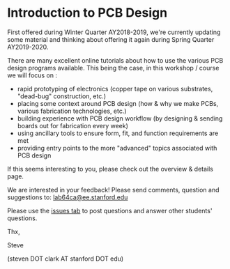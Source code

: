 # Introduction to PCB Design
First offered during Winter Quarter AY2018-2019, we're currently updating some material and thinking about offering it again during Spring Quarter AY2019-2020.

There are many excellent online tutorials about how to use the various PCB design programs available. This being the case, in this workshop / course we will focus on :
* rapid prototyping of electronics (copper tape on various substrates, "dead-bug" construction, etc.)
* placing some context around PCB design (how & why we make PCBs, various fabrication technologies, etc.)
* building experience with PCB design workflow (by designing & sending boards out for fabrication every week)
* using ancillary tools to ensure form, fit, and function requirements are met
* providing entry points to the more "advanced" topics associated with PCB design

If this seems interesting to you, please check out the overview & details page.

We are interested in your feedback! Please send comments, question and suggestions to: lab64ca@ee.stanford.edu

Please use the [issues tab](../../issues) to post questions and answer other students' questions.

Thx,

 Steve
 
 (steven DOT clark AT stanford DOT edu)
